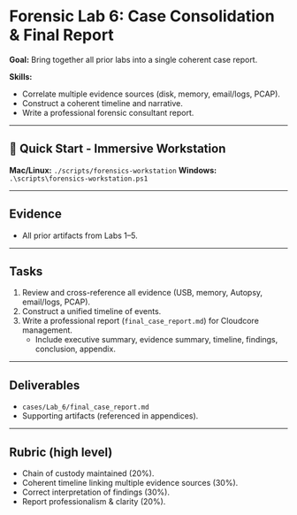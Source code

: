# Forensic Lab 6: Case Consolidation & Final Report

**Goal:** Bring together all prior labs into a single coherent case report.

**Skills:**  
- Correlate multiple evidence sources (disk, memory, email/logs, PCAP).  
- Construct a coherent timeline and narrative.  
- Write a professional forensic consultant report.  

---

## 🚀 Quick Start - Immersive Workstation

**Mac/Linux:** `./scripts/forensics-workstation`
**Windows:** `.\scripts\forensics-workstation.ps1`

---

## Evidence
- All prior artifacts from Labs 1–5.

---

## Tasks
1. Review and cross-reference all evidence (USB, memory, Autopsy, email/logs, PCAP).  
2. Construct a unified timeline of events.  
3. Write a professional report (`final_case_report.md`) for Cloudcore management.  
   - Include executive summary, evidence summary, timeline, findings, conclusion, appendix.  

---

## Deliverables
- `cases/Lab_6/final_case_report.md`  
- Supporting artifacts (referenced in appendices).  

---

## Rubric (high level)
- Chain of custody maintained (20%).  
- Coherent timeline linking multiple evidence sources (30%).  
- Correct interpretation of findings (30%).  
- Report professionalism & clarity (20%).
